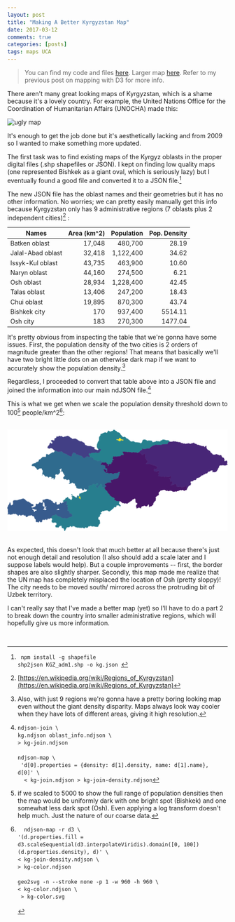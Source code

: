 ```yaml
---
layout: post
title: "Making A Better Kyrgyzstan Map"
date: 2017-03-12
comments: true
categories: [posts]
tags: maps UCA
---
```

> You can find my code and files [here](https://github.com/TheGoldenRatio/maps-d3). Larger map [here](../img/kg100.svg). Refer to my previous post on mapping with D3 for more info. 

There aren't many great looking maps of Kyrgyzstan, which is a shame because it's a lovely country. For example, the United Nations Office for the Coordination of Humanitarian Affairs (UNOCHA) made this:

 ![ugly map](http://img.static.reliefweb.int/sites/reliefweb.int/files/styles/attachment-large/public/resources-pdf-previews/18652-E7BE45FFEA4484B2C125774200517C94-map.png?itok=y5KlQY-D)

It's enough to get the job done but it's aesthetically lacking and from 2009 so I wanted to make something more updated.

The first task was to find existing maps of the Kyrgyz oblasts in the proper digital files (.shp shapefiles or JSON). I kept on finding low quality maps (one represented Bishkek as a giant oval, which is seriously lazy) but I eventually found a good file and converted it to a JSON file.[^1]

The new JSON file has the oblast names and their geometries but it has no other information. No worries; we can pretty easily manually get this info because Kyrgyzstan only has 9 administrative regions (7 oblasts plus 2 independent cities)[^2] : 

Names 	  	  | Area (km^2)	| 	Population |  	 Pop. Density  |
 ------------ | -----------: | -----------: |-----------: |
Batken oblast |    17,048    |	480,700		|	28.19 |	    
Jalal-Abad oblast|	32,418	| 1,122,400	| 34.62 | 
Issyk-Kul oblast |	43,735	| 463,900	| 10.60 |
Naryn oblast | 44,160	| 274,500	| 6.21|
Osh oblast	| 28,934	| 1,228,400	| 42.45 |
Talas oblast |	13,406 |	247,200 |	18.43 |
Chui oblast |	19,895 |	870,300	| 43.74|
Bishkek city | 	170	| 937,400| 	5514.11|
Osh city| 	183	| 270,300	| 1477.04|

It's pretty obvious from inspecting the table that we're gonna have some issues. First, the population density of the two cities is 2 orders of magnitude greater than the other regions! That means that basically we'll have two bright little dots on an otherwise dark map if we want to accurately show the population density.[^3] 

Regardless, I proceeded to convert that table above into a JSON file and joined the information into our main ndJSON file.[^4]

This is what we get when we scale the population density threshold down to 100[^5] people/km^2[^6]:   

<br> ![kg100](../img/kg100.svg)  <br><br>

As expected, this doesn't look that much better at all because there's just not enough detail and resolution (I also should add a scale later and I suppose labels would help). But a couple improvements -- first, the border shapes are also slightly sharper. Secondly, this map made me realize that the UN map has completely misplaced the location of Osh (pretty sloppy)! The city needs to be moved south/ mirrored across the protruding bit of Uzbek territory.

I can't really say that I've made a better map (yet) so I'll have to do a part 2 to break down the country into smaller administrative regions, which will hopefully give us more information.

<br>

[^1]: ```` npm install -g shapefile```` <br> ````shp2json KGZ_adm1.shp -o kg.json ````
[^2]: [https://en.wikipedia.org/wiki/Regions_of_Kyrgyzstan](https://en.wikipedia.org/wiki/Regions_of_Kyrgyzstan)
[^3]: Also, with just 9 regions we're gonna have a pretty boring looking map even without the giant density disparity. Maps always look way cooler when they have lots of different areas, giving it high resolution.
[^4]: ```` ndjson-join \ ```` <br>  ````kg.ndjson oblast_info.ndjson \ ```` <br>  ````> kg-join.ndjson````  <br> <br> ````ndjson-map \```` <br> ```` 'd[0].properties = {density: d[1].density, name: d[1].name},  d[0]' \```` <br> ````  < kg-join.ndjson > kg-join-density.ndjson````
[^5]: if we scaled to 5000 to show the full range of population densities then the map would be uniformly dark with one bright spot (Bishkek) and one somewhat less dark spot (Osh). Even applying a log transform doesn't help much. Just the nature of our coarse data.
[^6]: ````  ndjson-map -r d3 \```` <br> ````'(d.properties.fill = d3.scaleSequential(d3.interpolateViridis).domain([0, 100])(d.properties.density), d)' \````  <br> ````< kg-join-density.ndjson \ ````<br> ````> kg-color.ndjson ```` <br><br>   ````geo2svg -n --stroke none -p 1 -w 960 -h 960 \ ```` <br> ````< kg-color.ndjson \ ```` <br> ```` > kg-color.svg```` <br><br>  
